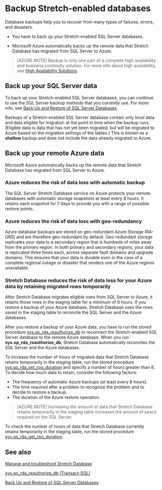 <properties
    pageTitle="Backup Stretch-enabled databases | Microsoft Azure"
    description="Learn how to back up Stretch\-enabled databases."
    services="sql-server-stretch-database"
    documentationCenter=""
    authors="douglaslMS"
    manager="jhubbard"
    editor=""/>

<tags
    ms.service="sql-server-stretch-database"
    ms.workload="data-management"
    ms.tgt_pltfrm="na"
    ms.devlang="na"
    ms.topic="article"
    ms.date="10/14/2016"
    ms.author="douglasl"/>

# <a name="backup-stretch-enabled-databases"></a>Backup Stretch-enabled databases

Database backups help you to recover from many types of failures, errors, and disasters.  

-   You have to back up your Stretch\-enabled SQL Server databases.  

-   Microsoft Azure automatically backs up the remote data that Stretch Database has migrated from SQL Server to Azure.  

>    [AZURE.NOTE] Backup is only one part of a complete high availability and business continuity solution. For more info about high availability, see [High Availability Solutions](https://msdn.microsoft.com/library/ms190202.aspx).

## <a name="back-up-your-sql-server-data"></a>Back up your SQL Server data  

To back up your Stretch\-enabled SQL Server databases, you can continue to use the SQL Server backup methods that you currently use. For more info, see [Back Up and Restore of SQL Server Databases](https://msdn.microsoft.com/library/ms187048.aspx).

Backups of a Stretch-enabled SQL Server database contain only local data and data eligible for migration at the point in time when the backup runs. \(Eligible data is data that has not yet been migrated, but will be migrated to Azure based on the migration settings of the tables.\) This is known as a **shallow** backup and does not include the data already migrated to Azure.  

## <a name="back-up-your-remote-azure-data"></a>Back up your remote Azure data   

Microsoft Azure automatically backs up the remote data that Stretch Database has migrated from SQL Server to Azure.  

### <a name="azure-reduces-the-risk-of-data-loss-with-automatic-backup"></a>Azure reduces the risk of data loss with automatic backup  
The SQL Server Stretch Database service on Azure protects your remote databases with automatic storage snapshots at least every 8 hours. It retains each snapshot for 7 days to provide you with a range of possible restore points.  

### <a name="azure-reduces-the-risk-of-data-loss-with-geo-redundancy"></a>Azure reduces the risk of data loss with geo\-redundancy  
Azure database backups are stored on geo\-redundant Azure Storage (RA\-GRS) and are therefore geo\-redundant by default. Geo\-redundant storage replicates your data to a secondary region that is hundreds of miles away from the primary region. In both primary and secondary regions, your data is replicated three times each, across separate fault domains and upgrade domains. This ensures that your data is durable even in the case of a complete regional outage or disaster that renders one of the Azure regions unavailable.

### <a name="stretchRPO"></a>Stretch Database reduces the risk of data loss for your Azure data by retaining migrated rows temporarily
After Stretch Database migrates eligible rows from SQL Server to Azure, it retains those rows in the staging table for a minimum of 8 hours. If you restore a backup of your Azure database, Stretch Database uses the rows saved in the staging table to reconcile the SQL Server and the Azure databases.

After you restore a backup of your Azure data, you have to run the stored procedure [sys.sp_rda_reauthorize_db](https://msdn.microsoft.com/library/mt131016.aspx) to reconnect the Stretch\-enabled SQL Server database to the remote Azure database. When you run **sys.sp_rda_reauthorize_db**, Stretch Database automatically reconciles the SQL Server and the Azure databases.

To increase the number of hours of migrated data that Stretch Database retains temporarily in the staging table, run the stored procedure [sys.sp_rda_set_rpo_duration](https://msdn.microsoft.com/library/mt707766.aspx) and specify a number of hours greater than 8. To decide how much data to retain, consider the following factors:
-   The frequency of automatic Azure backups (at least every 8 hours).
-   The time required after a problem to recognize the problem and to decide to restore a backup.
-   The duration of the Azure restore operation.

> [AZURE.NOTE] Increasing the amount of data that Stretch Database retains temporarily in the staging table increases the amount of space required on the SQL Server.

To check the number of hours of data that Stretch Database currently retains temporarily in the staging table, run the stored procedure [sys.sp_rda_get_rpo_duration](https://msdn.microsoft.com/library/mt707767.aspx).

## <a name="see-also"></a>See also

[Manage and troubleshoot Stretch Database](sql-server-stretch-database-manage.md)

[sys.sp_rda_reauthorize_db (Transact-SQL)](https://msdn.microsoft.com/library/mt131016.aspx)

[Back Up and Restore of SQL Server Databases](https://msdn.microsoft.com/library/ms187048.aspx)
